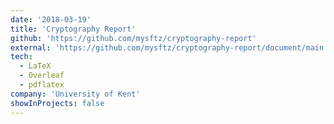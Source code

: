 ```yaml
---
date: '2018-03-19'
title: 'Cryptography Report'
github: 'https://github.com/mysftz/cryptography-report'
external: 'https://github.com/mysftz/cryptography-report/document/main.pdf'
tech:
  - LaTeX
  - Overleaf
  - pdflatex
company: 'University of Kent'
showInProjects: false
---
```

